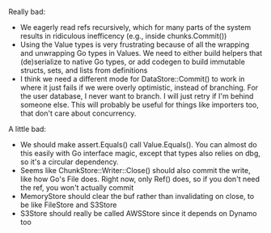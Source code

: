 Really bad:
* We eagerly read refs recursively, which for many parts of the system results in ridiculous inefficency (e.g., inside chunks.Commit())
* Using the Value types is very frustrating because of all the wrapping and unwrapping Go types in Values. We need to either build helpers that (de)serialize to native Go types, or add codegen to build immutable structs, sets, and lists from definitions
* I think we need a different mode for DataStore::Commit() to work in where it just fails if we were overly optimistic, instead of branching. For the user database, I never want to branch. I will just retry if I'm behind someone else. This will probably be useful for things like importers too, that don't care about concurrency.

A little bad:
* We should make assert.Equals() call Value.Equals(). You can almost do this easily with Go interface magic, except that types also relies on dbg, so it's a circular dependency.
* Seems like ChunkStore::Writer::Close() should also commit the write, like how Go's File does. Right now, only Ref() does, so if you don't need the ref, you won't actually commit
* MemoryStore should clear the buf rather than invalidating on close, to be like FileStore and S3Store
* S3Store should really be called AWSStore since it depends on Dynamo too
